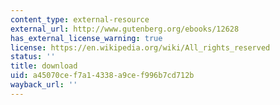 ```yaml
---
content_type: external-resource
external_url: http://www.gutenberg.org/ebooks/12628
has_external_license_warning: true
license: https://en.wikipedia.org/wiki/All_rights_reserved
status: ''
title: download
uid: a45070ce-f7a1-4338-a9ce-f996b7cd712b
wayback_url: ''
---
```

